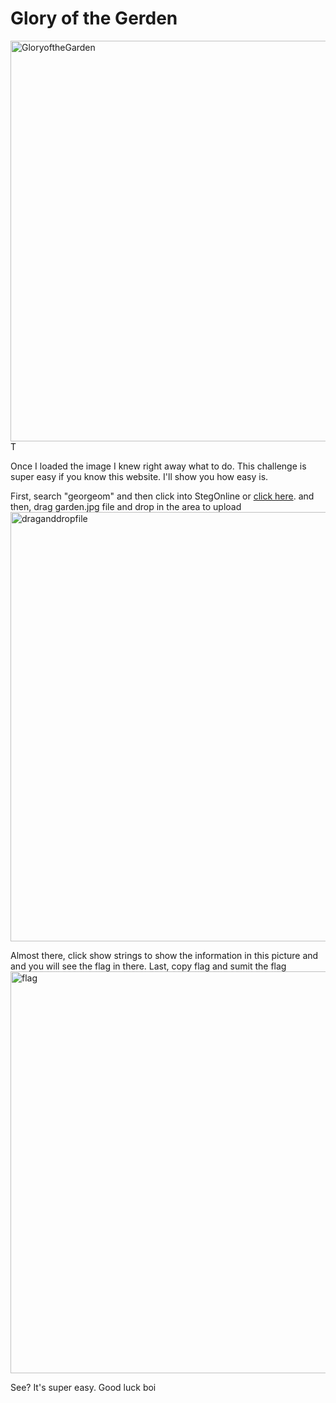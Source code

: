 <h1>Glory of the Gerden</h1>
<img width="676" height="641" alt="GloryoftheGarden" src="https://github.com/user-attachments/assets/f384573e-7f39-4a9a-ad04-cddfbbc16f0b" />T

 Once I loaded the image I knew right away what to do. This challenge is super easy if you know this website. I'll show you how easy is.

First, search "georgeom" and then click into StegOnline or <a href="https://georgeom.net/StegOnline/">click here</a>.
 and then, drag garden.jpg file and drop in the area to upload
<img width="1365" height="687" alt="draganddropfile" src="https://github.com/user-attachments/assets/5f703c05-84a3-4d78-a285-55ecbcb6af62" />

Almost there, click show strings to show the information in this picture and and you will see the flag in there. Last, copy flag and sumit the flag
<img width="1363" height="643" alt="flag" src="https://github.com/user-attachments/assets/6550d140-434e-41ce-9f5c-ee2821898847" />

See? It's super easy. Good luck boi
